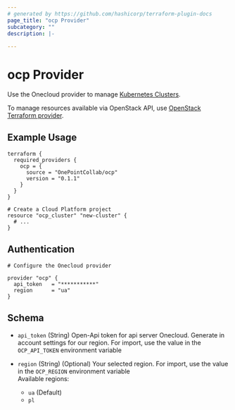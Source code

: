 ```yaml
---
# generated by https://github.com/hashicorp/terraform-plugin-docs
page_title: "ocp Provider"
subcategory: ""
description: |-
  
---
```


# ocp Provider

Use the Onecloud provider to manage [Kubernetes Clusters](https://docs.onecloudplanet.com/docs/).

To manage resources available via OpenStack API, use [OpenStack Terraform provider](https://registry.terraform.io/providers/terraform-provider-openstack/openstack/latest).

## Example Usage

```hcl
terraform {
  required_providers {
    ocp = {
      source = "OnePointCollab/ocp"
      version = "0.1.1"
    }
  }
}

# Create a Cloud Platform project
resource "ocp_cluster" "new-cluster" {
  # ...
}
```

## Authentication

```hcl
# Configure the Onecloud provider

provider "ocp" {
  api_token   = "***********"
  region      = "ua"
}
```




<!-- schema generated by tfplugindocs -->
## Schema

* `api_token` (String) Open-Api token for api server Onecloud. Generate in account settings for our region. For import, use the value in the `OCP_API_TOKEN` environment variable

* `region` (String) (Optional) Your selected region. For import, use the value in the `OCP_REGION` environment variable  
  Available regions:  
  + `ua` (Default)
  + `pl`
